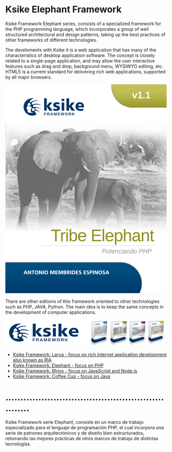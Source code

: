 # Ksike Elephant Framework
Ksike Framework Elephant series, consists of a specialized framework for the PHP programming language, which incorporates a group of well structured architectural and design patterns, taking up the best practices of other frameworks of different technologies.

The develoments with Ksike it is a web application that has many of the characteristics of desktop application software. The concept is closely related to a single-page application, and may allow the user interactive features such as drag and drop, background menu, WYSIWYG editing, etc. HTML5 is a current standard for delivering rich web applications, supported by all major browsers. 

![Screenshot](README/portadas_carta_130120_elephant.jpg)

There are other editions of this framework oriented to other technologies such as PHP, JAVA, Python. The main idea is to keep the same concepts in the development of computer applications.

![Screenshot](README/baner.png)

+ [Ksike Framework: Larva - focus on rich internet application development also known as RIA](https://github.com/ameksike/ksike.larva)
+ [Ksike Framework: Elephant - focus on PHP](https://github.com/ameksike/ksike.elephant)
+ [Ksike Framework: Rhino - focus on JavaScript and Node.js](https://github.com/ameksike/ksike.rhino.framework) 
+ [Ksike Framework: Coffee Cup - focus on Java](https://github.com/ameksike/ksike.java.core.plugin)

# .............................................................

Ksike Framework serie Elephant, consiste en un marco de trabajo especializado para el lenguaje de programación PHP, el cual incorpora una serie de patrones arquitectónicos y de diseño bien estructurados, retomando las mejores prácticas de otros marcos de trabajo de distintas tecnologías.

